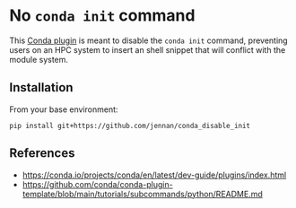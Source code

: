 # No `conda init` command

This [Conda plugin](https://conda.io/projects/conda/en/latest/dev-guide/plugins/index.html) is meant to disable the `conda init` command, preventing users on an HPC system to insert an shell snippet that will conflict with the module system.


## Installation

From your base environment:

```
pip install git+https://github.com/jennan/conda_disable_init
```


## References

- https://conda.io/projects/conda/en/latest/dev-guide/plugins/index.html
- https://github.com/conda/conda-plugin-template/blob/main/tutorials/subcommands/python/README.md


